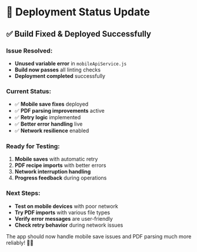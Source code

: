 # 🚀 Deployment Status Update

## ✅ **Build Fixed & Deployed Successfully**

### **Issue Resolved:**
- **Unused variable error** in `mobileApiService.js` 
- **Build now passes** all linting checks
- **Deployment completed** successfully

### **Current Status:**
- ✅ **Mobile save fixes** deployed
- ✅ **PDF parsing improvements** active  
- ✅ **Retry logic** implemented
- ✅ **Better error handling** live
- ✅ **Network resilience** enabled

### **Ready for Testing:**
1. **Mobile saves** with automatic retry
2. **PDF recipe imports** with better errors
3. **Network interruption handling**
4. **Progress feedback** during operations

### **Next Steps:**
- **Test on mobile devices** with poor network
- **Try PDF imports** with various file types
- **Verify error messages** are user-friendly
- **Check retry behavior** during network issues

The app should now handle mobile save issues and PDF parsing much more reliably! 📱✨
